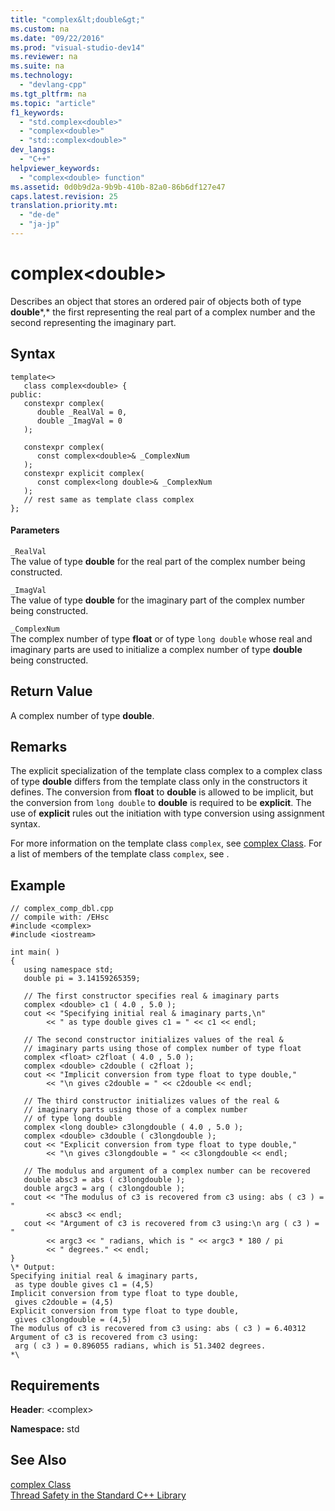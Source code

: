 ```yaml
---
title: "complex&lt;double&gt;"
ms.custom: na
ms.date: "09/22/2016"
ms.prod: "visual-studio-dev14"
ms.reviewer: na
ms.suite: na
ms.technology: 
  - "devlang-cpp"
ms.tgt_pltfrm: na
ms.topic: "article"
f1_keywords: 
  - "std.complex<double>"
  - "complex<double>"
  - "std::complex<double>"
dev_langs: 
  - "C++"
helpviewer_keywords: 
  - "complex<double> function"
ms.assetid: 0d0b9d2a-9b9b-410b-82a0-86b6df127e47
caps.latest.revision: 25
translation.priority.mt: 
  - "de-de"
  - "ja-jp"
---
```

# complex&lt;double&gt;
Describes an object that stores an ordered pair of objects both of type **double***,* the first representing the real part of a complex number and the second representing the imaginary part.  
  
## Syntax  
  
```  
template<>  
   class complex<double> {  
public:  
   constexpr complex(  
      double _RealVal = 0,   
      double _ImagVal = 0  
   );  
  
   constexpr complex(  
      const complex<double>& _ComplexNum  
   );  
   constexpr explicit complex(  
      const complex<long double>& _ComplexNum  
   );  
   // rest same as template class complex  
};  
```  
  
#### Parameters  
 `_RealVal`  
 The value of type **double** for the real part of the complex number being constructed.  
  
 `_ImagVal`  
 The value of type **double** for the imaginary part of the complex number being constructed.  
  
 `_ComplexNum`  
 The complex number of type **float** or of type `long double` whose real and imaginary parts are used to initialize a complex number of type **double** being constructed.  
  
## Return Value  
 A complex number of type **double**.  
  
## Remarks  
 The explicit specialization of the template class complex to a complex class of type **double** differs from the template class only in the constructors it defines. The conversion from **float** to **double** is allowed to be implicit, but the conversion from `long double` to **double** is required to be **explicit**. The use of **explicit** rules out the initiation with type conversion using assignment syntax.  
  
 For more information on the template class `complex`, see [complex Class](../vs140/complex-class.md). For a list of members of the template class `complex`, see .  
  
## Example  
  
```  
// complex_comp_dbl.cpp  
// compile with: /EHsc  
#include <complex>  
#include <iostream>  
  
int main( )  
{  
   using namespace std;  
   double pi = 3.14159265359;  
  
   // The first constructor specifies real & imaginary parts  
   complex <double> c1 ( 4.0 , 5.0 );  
   cout << "Specifying initial real & imaginary parts,\n"  
        << " as type double gives c1 = " << c1 << endl;  
  
   // The second constructor initializes values of the real &  
   // imaginary parts using those of complex number of type float  
   complex <float> c2float ( 4.0 , 5.0 );  
   complex <double> c2double ( c2float );  
   cout << "Implicit conversion from type float to type double,"  
        << "\n gives c2double = " << c2double << endl;  
  
   // The third constructor initializes values of the real &  
   // imaginary parts using those of a complex number  
   // of type long double  
   complex <long double> c3longdouble ( 4.0 , 5.0 );  
   complex <double> c3double ( c3longdouble );  
   cout << "Explicit conversion from type float to type double,"  
        << "\n gives c3longdouble = " << c3longdouble << endl;  
  
   // The modulus and argument of a complex number can be recovered  
   double absc3 = abs ( c3longdouble );  
   double argc3 = arg ( c3longdouble );  
   cout << "The modulus of c3 is recovered from c3 using: abs ( c3 ) = "  
        << absc3 << endl;  
   cout << "Argument of c3 is recovered from c3 using:\n arg ( c3 ) = "  
        << argc3 << " radians, which is " << argc3 * 180 / pi  
        << " degrees." << endl;  
}  
\* Output:   
Specifying initial real & imaginary parts,  
 as type double gives c1 = (4,5)  
Implicit conversion from type float to type double,  
 gives c2double = (4,5)  
Explicit conversion from type float to type double,  
 gives c3longdouble = (4,5)  
The modulus of c3 is recovered from c3 using: abs ( c3 ) = 6.40312  
Argument of c3 is recovered from c3 using:  
 arg ( c3 ) = 0.896055 radians, which is 51.3402 degrees.  
*\  
```  
  
## Requirements  
 **Header**: <complex\>  
  
 **Namespace:** std  
  
## See Also  
 [complex Class](../vs140/complex-class.md)   
 [Thread Safety in the Standard C++ Library](../vs140/thread-safety-in-the-c---standard-library.md)
